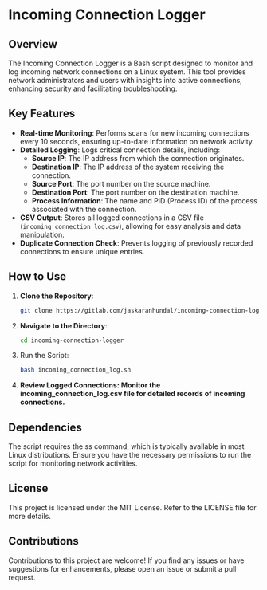 # Incoming Connection Logger

## Overview
The Incoming Connection Logger is a Bash script designed to monitor and log incoming network connections on a Linux system. This tool provides network administrators and users with insights into active connections, enhancing security and facilitating troubleshooting.

## Key Features
- **Real-time Monitoring**: Performs scans for new incoming connections every 10 seconds, ensuring up-to-date information on network activity.
- **Detailed Logging**: Logs critical connection details, including:
  - **Source IP**: The IP address from which the connection originates.
  - **Destination IP**: The IP address of the system receiving the connection.
  - **Source Port**: The port number on the source machine.
  - **Destination Port**: The port number on the destination machine.
  - **Process Information**: The name and PID (Process ID) of the process associated with the connection.
- **CSV Output**: Stores all logged connections in a CSV file (`incoming_connection_log.csv`), allowing for easy analysis and data manipulation.
- **Duplicate Connection Check**: Prevents logging of previously recorded connections to ensure unique entries.

## How to Use
1. **Clone the Repository**: 
   ```bash
   git clone https://gitlab.com/jaskaranhundal/incoming-connection-logger.git
2. **Navigate to the Directory**:
   ```bash
   cd incoming-connection-logger

3. Run the Script:
   ```bash
   bash incoming_connection_log.sh
4. **Review Logged Connections: Monitor the incoming_connection_log.csv file for detailed records of incoming connections.**

## Dependencies
The script requires the ss command, which is typically available in most Linux distributions. Ensure you have the necessary permissions to run the script for monitoring network activities.

## License
This project is licensed under the MIT License. Refer to the LICENSE file for more details.

## Contributions
Contributions to this project are welcome! If you find any issues or have suggestions for enhancements, please open an issue or submit a pull request.

